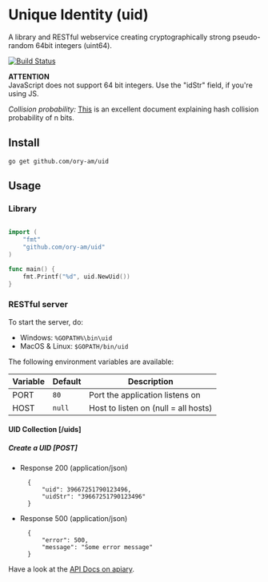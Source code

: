# Unique Identity (uid)

A library and RESTful webservice creating cryptographically strong pseudo-random 64bit integers (uint64).

[![Build Status](https://travis-ci.org/ory-am/uid.svg?branch=master)](https://travis-ci.org/ory-am/uid)

**ATTENTION**  
JavaScript does not support 64 bit integers. Use the "idStr" field, if you're using JS.

*Collision probability:* [This](http://preshing.com/20110504/hash-collision-probabilities) is an excellent document explaining hash collision probability of n bits.

## Install

```
go get github.com/ory-am/uid
```
## Usage

### Library

```go

import (
    "fmt"
    "github.com/ory-am/uid"
)

func main() {
    fmt.Printf("%d", uid.NewUid())
}
```

### RESTful server

To start the server, do:
* Windows: `%GOPATH%\bin\uid`
* MacOS & Linux: `$GOPATH/bin/uid`

The following environment variables are available:

| Variable             | Default                           | Description                          |
| -------------------- | --------------------------------- | ------------------------------------ |
| PORT                 | `80`                              | Port the application listens on      |
| HOST                 | `null`                            | Host to listen on (null = all hosts) |


#### UID Collection [/uids]

##### Create a UID [POST]
+ Response 200 (application/json)

        {
            "uid": 39667251790123496,
            "uidStr": "39667251790123496"
        }
        
+ Response 500 (application/json)
        
        {
            "error": 500,
            "message": "Some error message"
        }

Have a look at the [API Docs on apiary](http://docs.oryplatformuidserver.apiary.io/).
